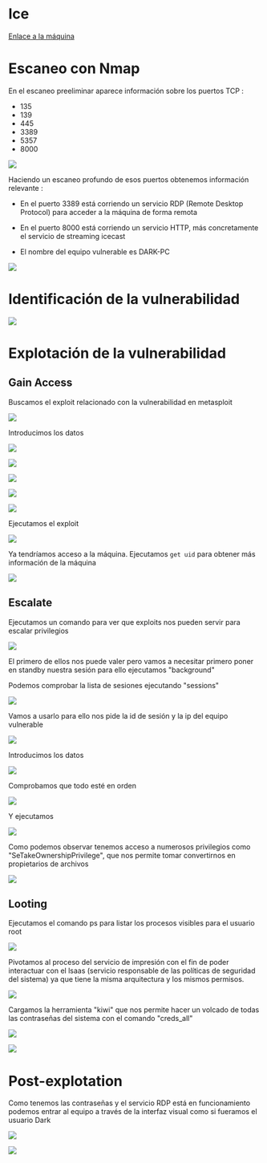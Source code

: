 
# Ice

[Enlace a la máquina](https://tryhackme.com/room/ice)

# Escaneo con Nmap

En el escaneo preeliminar aparece información sobre los puertos TCP :

- 135
- 139
- 445
- 3389
- 5357
- 8000


![](./images/Pasted%20image%2020250222121413.png)

Haciendo un escaneo profundo de esos puertos obtenemos información relevante :

- En el puerto 3389 está corriendo un servicio RDP (Remote Desktop Protocol) para acceder a la máquina de forma remota
- En el puerto 8000 está corriendo un servicio HTTP, más concretamente el servicio de streaming icecast

- El nombre del equipo vulnerable es DARK-PC

![](./images/Pasted%20image%2020250222122135.png)

# Identificación de la vulnerabilidad

![](./images/Pasted%20image%2020250222123941.png)

# Explotación de la vulnerabilidad

## Gain Access

Buscamos el exploit relacionado con la vulnerabilidad en metasploit

![](./images/Pasted%20image%2020250222124220.png)

Introducimos los datos

![](./images/Pasted%20image%2020250222124735.png)

![](./images/Pasted%20image%2020250222124804.png)

![](./images/Pasted%20image%2020250222124842.png)

![](./images/Pasted%20image%2020250222124900.png)

![](./images/Pasted%20image%2020250222124931.png)

Ejecutamos el exploit

![](./images/Pasted%20image%2020250222125107.png)

Ya tendríamos acceso a la máquina. Ejecutamos ```get uid``` para obtener más información de la máquina

![](./images/Pasted%20image%2020250222125758.png)

## Escalate 

Ejecutamos un comando para ver que exploits nos pueden servir para escalar privilegios

![](./images/Pasted%20image%2020250222130052.png)

El primero de ellos nos puede valer pero vamos a necesitar primero poner en standby nuestra sesión para ello ejecutamos "background"

Podemos comprobar la lista de sesiones ejecutando "sessions"

![](./images/Pasted%20image%2020250222130252.png)

Vamos a usarlo para ello nos pide la id de sesión y la ip del equipo vulnerable

![](./images/Pasted%20image%2020250222130751.png)

Introducimos los datos

![](./images/Pasted%20image%2020250222130903.png)

Comprobamos que todo esté en orden

![](./images/Pasted%20image%2020250222131023.png)

Y ejecutamos

![](./images/Pasted%20image%2020250222131840.png)

Como podemos observar tenemos acceso a numerosos privilegios como "SeTakeOwnershipPrivilege", que nos permite tomar convertirnos en propietarios de archivos

![](./images/Pasted%20image%2020250222131942.png)

## Looting

Ejecutamos el comando ps para listar los procesos visibles para el usuario root

![](./images/Pasted%20image%2020250222132236.png)

Pivotamos al proceso del servicio de impresión con el fin de poder interactuar con el lsaas (servicio responsable de las políticas de seguridad del sistema) ya que tiene la misma arquitectura y los mismos permisos.

![](./images/Pasted%20image%2020250222133901.png)

Cargamos la herramienta "kiwi" que nos permite hacer un volcado de todas las contraseñas del sistema con el comando "creds_all"

![](./images/Pasted%20image%2020250222134059.png)

![](./images/Pasted%20image%2020250222134219.png)

# Post-explotation

Como tenemos las contraseñas y el servicio RDP está en funcionamiento podemos entrar al equipo a través de la interfaz visual como si fueramos el usuario Dark

![](./images/Pasted%20image%2020250222142825.png)

![](./images/Pasted%20image%2020250222143152.png)
